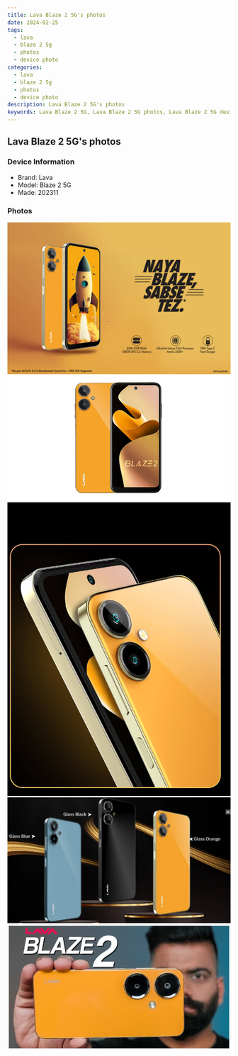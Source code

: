 ```yaml
---
title: Lava Blaze 2 5G's photos
date: 2024-02-25
tags: 
  - lava
  - blaze 2 5g
  - photos
  - device photo
categories: 
  - lava
  - blaze 2 5g
  - photos
  - device photo
description: Lava Blaze 2 5G's photos
keywords: Lava Blaze 2 5G, Lava Blaze 2 5G photos, Lava Blaze 2 5G device photo
---
```


## Lava Blaze 2 5G's photos

### Device Information

- Brand: Lava
- Model: Blaze 2 5G
- Made: 202311

### Photos

![/images/best-assets/devices/lava/lava-blaze-2-5g/1.jpg](/images/best-assets/devices/lava/lava-blaze-2-5g/1.jpg)
![/images/best-assets/devices/lava/lava-blaze-2-5g/2.jpg](/images/best-assets/devices/lava/lava-blaze-2-5g/2.jpg)
![/images/best-assets/devices/lava/lava-blaze-2-5g/3.jpg](/images/best-assets/devices/lava/lava-blaze-2-5g/3.jpg)
![/images/best-assets/devices/lava/lava-blaze-2-5g/4.jpg](/images/best-assets/devices/lava/lava-blaze-2-5g/4.jpg)
![/images/best-assets/devices/lava/lava-blaze-2-5g/5.jpg](/images/best-assets/devices/lava/lava-blaze-2-5g/5.jpg)
